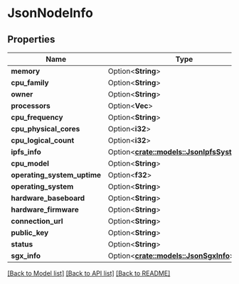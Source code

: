 # JsonNodeInfo

## Properties

Name | Type | Description | Notes
------------ | ------------- | ------------- | -------------
**memory** | Option<**String**> |  | [optional]
**cpu_family** | Option<**String**> |  | [optional]
**owner** | Option<**String**> |  | [optional]
**processors** | Option<**Vec<String>**> |  | [optional]
**cpu_frequency** | Option<**String**> |  | [optional]
**cpu_physical_cores** | Option<**i32**> |  | [optional]
**cpu_logical_count** | Option<**i32**> |  | [optional]
**ipfs_info** | Option<[**crate::models::JsonIpfsSystemInfo**](json_IPFSSystemInfo.md)> |  | [optional]
**cpu_model** | Option<**String**> |  | [optional]
**operating_system_uptime** | Option<**f32**> |  | [optional]
**operating_system** | Option<**String**> |  | [optional]
**hardware_baseboard** | Option<**String**> |  | [optional]
**hardware_firmware** | Option<**String**> |  | [optional]
**connection_url** | Option<**String**> |  | [optional]
**public_key** | Option<**String**> |  | [optional]
**status** | Option<**String**> |  | [optional]
**sgx_info** | Option<[**crate::models::JsonSgxInfo**](json_SGXInfo.md)> |  | [optional]

[[Back to Model list]](../README.md#documentation-for-models) [[Back to API list]](../README.md#documentation-for-api-endpoints) [[Back to README]](../README.md)


